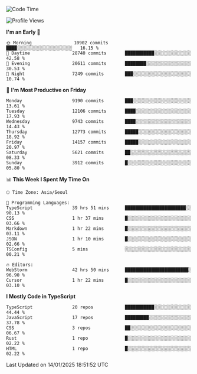 <!--START_SECTION:waka-->
![Code Time](http://img.shields.io/badge/Code%20Time-7%2C220%20hrs%2038%20mins-blue)

![Profile Views](http://img.shields.io/badge/Profile%20Views-0-blue)

**I'm an Early 🐤** 

```text
🌞 Morning                10902 commits       ████░░░░░░░░░░░░░░░░░░░░░   16.15 % 
🌆 Daytime                28740 commits       ███████████░░░░░░░░░░░░░░   42.58 % 
🌃 Evening                20611 commits       ████████░░░░░░░░░░░░░░░░░   30.53 % 
🌙 Night                  7249 commits        ███░░░░░░░░░░░░░░░░░░░░░░   10.74 % 
```
📅 **I'm Most Productive on Friday** 

```text
Monday                   9190 commits        ███░░░░░░░░░░░░░░░░░░░░░░   13.61 % 
Tuesday                  12106 commits       ████░░░░░░░░░░░░░░░░░░░░░   17.93 % 
Wednesday                9743 commits        ████░░░░░░░░░░░░░░░░░░░░░   14.43 % 
Thursday                 12773 commits       █████░░░░░░░░░░░░░░░░░░░░   18.92 % 
Friday                   14157 commits       █████░░░░░░░░░░░░░░░░░░░░   20.97 % 
Saturday                 5621 commits        ██░░░░░░░░░░░░░░░░░░░░░░░   08.33 % 
Sunday                   3912 commits        █░░░░░░░░░░░░░░░░░░░░░░░░   05.80 % 
```


📊 **This Week I Spent My Time On** 

```text
🕑︎ Time Zone: Asia/Seoul

💬 Programming Languages: 
TypeScript               39 hrs 51 mins      ███████████████████████░░   90.13 % 
CSS                      1 hr 37 mins        █░░░░░░░░░░░░░░░░░░░░░░░░   03.66 % 
Markdown                 1 hr 22 mins        █░░░░░░░░░░░░░░░░░░░░░░░░   03.11 % 
JSON                     1 hr 10 mins        █░░░░░░░░░░░░░░░░░░░░░░░░   02.66 % 
TSConfig                 5 mins              ░░░░░░░░░░░░░░░░░░░░░░░░░   00.21 % 

🔥 Editors: 
WebStorm                 42 hrs 50 mins      ████████████████████████░   96.90 % 
Cursor                   1 hr 22 mins        █░░░░░░░░░░░░░░░░░░░░░░░░   03.10 % 
```

**I Mostly Code in TypeScript** 

```text
TypeScript               20 repos            ███████████░░░░░░░░░░░░░░   44.44 % 
JavaScript               17 repos            █████████░░░░░░░░░░░░░░░░   37.78 % 
CSS                      3 repos             ██░░░░░░░░░░░░░░░░░░░░░░░   06.67 % 
Rust                     1 repo              █░░░░░░░░░░░░░░░░░░░░░░░░   02.22 % 
HTML                     1 repo              █░░░░░░░░░░░░░░░░░░░░░░░░   02.22 % 
```




 Last Updated on 14/01/2025 18:51:52 UTC
<!--END_SECTION:waka-->
